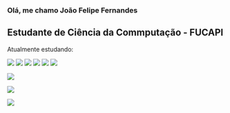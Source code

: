 ### Olá, me chamo João Felipe Fernandes 
## Estudante de Ciência da Commputação - FUCAPI
Atualmente estudando:

![](https://img.shields.io/badge/Java-ED8B00?style=for-the-badge&logo=openjdk&logoColor=white)
![](https://img.shields.io/badge/Python-14354C?style=for-the-badge&logo=python&logoColor=white)
![](https://img.shields.io/badge/Swift-FA7343?style=for-the-badge&logo=swift&logoColor=white)
![](https://img.shields.io/badge/Django-ED8B00?style=for-the-badge&logo=ojango&logoColor=white)
![](https://img.shields.io/badge/C++-ED8B00?style=for-the-badge&logo=c++&logoColor=white)
![](https://img.shields.io/badge/HTML-239120?style=for-the-badge&logo=html5&logoColor=white)

<div/>
  
  ![](https://github-readme-stats.vercel.app/api?username=joaofernandesLORD&show_icons=true&hide=contribs,prs&cache_seconds=86400&theme=calm_pink) 
  
</div>

<a href="in/joão-felipe-fernandes-3884142a0" target="_blank"><img src="https://img.shields.io/badge/-LinkedIn-%230077B5?style=for-the-badge&logo=linkedin&logoColor=white" target="_blank"></a> 

  <img src="https://visitcount.itsvg.in/api?id=LORD&label=Profile%20Views&color=12&icon=5&pretty=true" />
</a>
